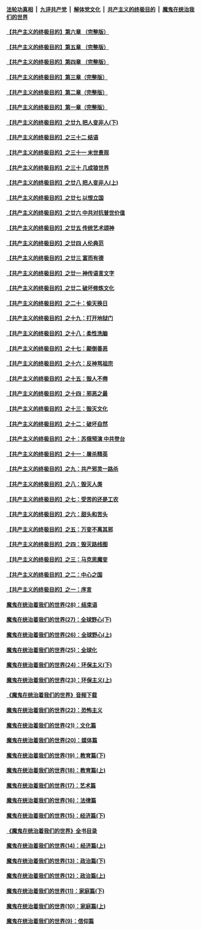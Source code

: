 

####  [法轮功真相](../../../../basic/blob/master/README.md?t=07042031) &nbsp;|&nbsp; [九评共产党](../../../../9ping.md/blob/master/README.md?t=07042031) &nbsp;|&nbsp; [解体党文化](../../../../jtdwh.md/blob/master/README.md?t=07042031)  &nbsp;|&nbsp; [共产主义的终极目的](../../../../gczydzjmd.md/blob/master/README.md?t=07042031) &nbsp;|&nbsp; [魔鬼在统治我们的世界](../../../../mgztzwmdsj.md/blob/master/README.md?t=07042031) 

#### [【共产主义的终极目的】第六章 （完整版）](../pages/nsc422/n11428913.md?t=07042031) 

#### [【共产主义的终极目的】第五章 （完整版）](../pages/nsc422/n11428912.md?t=07042031) 

#### [【共产主义的终极目的】第四章 （完整版）](../pages/nsc422/n11428907.md?t=07042031) 

#### [【共产主义的终极目的】第三章（完整版）](../pages/nsc422/n11428848.md?t=07042031) 

#### [【共产主义的终极目的】第二章（完整版）](../pages/nsc422/n11428831.md?t=07042031) 

#### [【共产主义的终极目的】第一章（完整版）](../pages/nsc422/n11417651.md?t=07042031) 

#### [【共产主义的终极目的】之廿九 把人变非人(下)](../pages/nsc422/n11344140.md?t=07042031) 

#### [【共产主义的终极目的】之三十二 结语](../pages/nsc422/n11360535.md?t=07042031) 

#### [【共产主义的终极目的】之三十一 末世景观](../pages/nsc422/n11351129.md?t=07042031) 

#### [【共产主义的终极目的】之三十 几成狼世界](../pages/nsc422/n11348280.md?t=07042031) 

#### [【共产主义的终极目的】之廿八 把人变非人(上)](../pages/nsc422/n11340492.md?t=07042031) 

#### [【共产主义的终极目的】之廿七 以恨立国](../pages/nsc422/n11336944.md?t=07042031) 

#### [【共产主义的终极目的】之廿六 中共对抗普世价值](../pages/nsc422/n11324785.md?t=07042031) 

#### [【共产主义的终极目的】之廿五 传统艺术颂神](../pages/nsc422/n11296396.md?t=07042031) 

#### [【共产主义的终极目的】之廿四 人伦典范](../pages/nsc422/n11296397.md?t=07042031) 

#### [【共产主义的终极目的】之廿三 富而有德](../pages/nsc422/n11283598.md?t=07042031) 

#### [【共产主义的终极目的】之廿一 神传语言文字](../pages/nsc422/n11263265.md?t=07042031) 

#### [【共产主义的终极目的】之廿二 破坏修炼文化](../pages/nsc422/n11245728.md?t=07042031) 

#### [【共产主义的终极目的】之二十：偷天换日](../pages/nsc422/n11238846.md?t=07042031) 

#### [【共产主义的终极目的】之十九：打开地狱门](../pages/nsc422/n11206376.md?t=07042031) 

#### [【共产主义的终极目的】之十八：柔性洗脑](../pages/nsc422/n11199994.md?t=07042031) 

#### [【共产主义的终极目的】之十七：颠倒善恶](../pages/nsc422/n11179782.md?t=07042031) 

#### [【共产主义的终极目的】之十六：反神骂祖宗](../pages/nsc422/n11166798.md?t=07042031) 

#### [【共产主义的终极目的】之十五：毁人不倦](../pages/nsc422/n11166792.md?t=07042031) 

#### [【共产主义的终极目的】之十四：邪恶之最](../pages/nsc422/n11150249.md?t=07042031) 

#### [【共产主义的终极目的】之十三：毁灭文化](../pages/nsc422/n11135227.md?t=07042031) 

#### [【共产主义的终极目的】之十二：破坏自然](../pages/nsc422/n11135214.md?t=07042031) 

#### [【共产主义的终极目的】之十：苏俄预演 中共登台](../pages/nsc422/n11118424.md?t=07042031) 

#### [【共产主义的终极目的】之十一：屠杀精英](../pages/nsc422/n11118442.md?t=07042031) 

#### [【共产主义的终极目的】之九：共产邪灵一路杀](../pages/nsc422/n11114139.md?t=07042031) 

#### [【共产主义的终极目的】之八：毁灭人类](../pages/nsc422/n11108503.md?t=07042031) 

#### [【共产主义的终极目的】之七：受苦的还是工农](../pages/nsc422/n11101809.md?t=07042031) 

#### [【共产主义的终极目的】之六：甜头和苦头](../pages/nsc422/n11096971.md?t=07042031) 

#### [【共产主义的终极目的】之五：万变不离其邪](../pages/nsc422/n11091285.md?t=07042031) 

#### [【共产主义的终极目的】之四：毁灭路线图](../pages/nsc422/n11086284.md?t=07042031) 

#### [【共产主义的终极目的】之三：马克思魔变](../pages/nsc422/n11061941.md?t=07042031) 

#### [【共产主义的终极目的】之二：中心之国](../pages/nsc422/n11047728.md?t=07042031) 

#### [【共产主义的终极目的】之一：序言](../pages/nsc422/n11086077.md?t=07042031) 

#### [魔鬼在统治着我们的世界(28)：结束语](../pages/nsc422/n10936246.md?t=07042031) 

#### [魔鬼在统治着我们的世界(27)：全球野心(下)](../pages/nsc422/n10928319.md?t=07042031) 

#### [魔鬼在统治着我们的世界(26)：全球野心(上)](../pages/nsc422/n10900318.md?t=07042031) 

#### [魔鬼在统治着我们的世界(25)：全球化](../pages/nsc422/n10788205.md?t=07042031) 

#### [魔鬼在统治着我们的世界(24)：环保主义(下)](../pages/nsc422/n10695307.md?t=07042031) 

#### [魔鬼在统治着我们的世界(23)：环保主义(上)](../pages/nsc422/n10688613.md?t=07042031) 

#### [《魔鬼在统治着我们的世界》音频下载](../pages/nsc422/n10635553.md?t=07042031) 

#### [魔鬼在统治着我们的世界(22)：恐怖主义](../pages/nsc422/n10614727.md?t=07042031) 

#### [魔鬼在统治着我们的世界(21)：文化篇](../pages/nsc422/n10597706.md?t=07042031) 

#### [魔鬼在统治着我们的世界(20)：媒体篇](../pages/nsc422/n10586579.md?t=07042031) 

#### [魔鬼在统治着我们的世界(19)：教育篇(下)](../pages/nsc422/n10564808.md?t=07042031) 

#### [魔鬼在统治着我们的世界(18)：教育篇(上)](../pages/nsc422/n10526970.md?t=07042031) 

#### [魔鬼在统治着我们的世界(17)：艺术篇](../pages/nsc422/n10499093.md?t=07042031) 

#### [魔鬼在统治着我们的世界(16)：法律篇](../pages/nsc422/n10485969.md?t=07042031) 

#### [魔鬼在统治着我们的世界(15)：经济篇(下)](../pages/nsc422/n10469975.md?t=07042031) 

#### [《魔鬼在统治着我们的世界》全书目录](../pages/nsc422/n10464261.md?t=07042031) 

#### [魔鬼在统治着我们的世界(14)：经济篇(上)](../pages/nsc422/n10457370.md?t=07042031) 

#### [魔鬼在统治着我们的世界(13)：政治篇(下)](../pages/nsc422/n10448270.md?t=07042031) 

#### [魔鬼在统治着我们的世界(12)：政治篇(上)](../pages/nsc422/n10444576.md?t=07042031) 

#### [魔鬼在统治着我们的世界(11)：家庭篇(下)](../pages/nsc422/n10440961.md?t=07042031) 

#### [魔鬼在统治着我们的世界(10)：家庭篇(上)](../pages/nsc422/n10435448.md?t=07042031) 

#### [魔鬼在统治着我们的世界(9)：信仰篇](../pages/nsc422/n10432159.md?t=07042031) 

